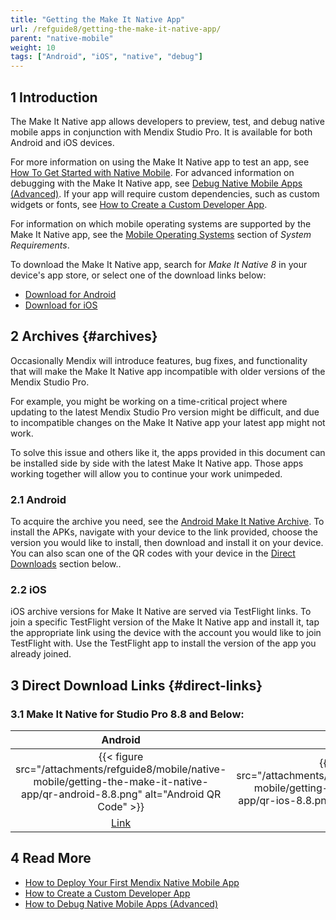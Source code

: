 ```yaml
---
title: "Getting the Make It Native App"
url: /refguide8/getting-the-make-it-native-app/
parent: "native-mobile"
weight: 10
tags: ["Android", "iOS", "native", "debug"]
---
```


## 1 Introduction

The Make It Native app allows developers to preview, test, and debug native mobile apps in conjunction with Mendix Studio Pro. It is available for both Android and iOS devices.

For more information on using the Make It Native app to test an app, see [How To Get Started with Native Mobile](/howto8/mobile/getting-started-with-native-mobile/). For advanced information on debugging with the Make It Native app, see [Debug Native Mobile Apps (Advanced)](/howto8/mobile/native-debug/). If your app will require custom dependencies, such as custom widgets or fonts, see [How to Create a Custom Developer App](/howto8/mobile/how-to-devapps/).

For information on which mobile operating systems are supported by the Make It Native app, see the [Mobile Operating Systems](/refguide8/system-requirements/#mobileos) section of *System Requirements*.

To download the Make It Native app, search for *Make It Native 8* in your device's app store, or select one of the download links below:

* [Download for Android](https://play.google.com/store/apps/details?id=com.mendix.developerapp)
* [Download for iOS](https://apps.apple.com/app/make-it-native/id1334081181)

## 2 Archives {#archives}

Occasionally Mendix will introduce features, bug fixes, and functionality that will make the Make It Native app incompatible with older versions of the Mendix Studio Pro.

For example, you might be working on a time-critical project where updating to the latest Mendix Studio Pro version might be difficult, and due to incompatible changes on the Make It Native app your latest app might not work.

To solve this issue and others like it, the apps provided in this document can be installed side by side with the latest Make It Native app. Those apps working together will allow you to continue your work unimpeded.

### 2.1 Android

To acquire the archive you need, see the [Android Make It Native Archive](https://www.dropbox.com/sh/37s3d4gumhej6j3/AAAdXd97G3s8W0sUE1TQyYW9a?dl=0). To install the APKs, navigate with your device to the link provided, choose the version you would like to install, then download and install it on your device.
You can also scan one of the QR codes with your device in the [Direct Downloads](#direct-links) section below..

### 2.2 iOS

iOS archive versions for Make It Native are served via TestFlight links. To join a specific TestFlight version of the Make It Native app and install it, tap the appropriate link using the device with the account you would like to join TestFlight with. Use the TestFlight app to install the version of the app you already joined.

## 3 Direct Download Links {#direct-links}

### 3.1 Make It Native for Studio Pro 8.8 and Below:

|                                  Android                                  |                                iOS                                |
| :-----------------------------------------------------------------------: | :---------------------------------------------------------------: |
| {{< figure src="/attachments/refguide8/mobile/native-mobile/getting-the-make-it-native-app/qr-android-8.8.png" alt="Android QR Code" >}} | {{< figure src="/attachments/refguide8/mobile/native-mobile/getting-the-make-it-native-app/qr-ios-8.8.png" alt="iOS QR Code" >}} |
|   [Link](https://www.dropbox.com/s/z0255q1gcxpvlwl/MiN%208.8.apk?dl=0)    |        [Link](https://testflight.apple.com/join/ra3QR6iG)         |

## 4 Read More

* [How to Deploy Your First Mendix Native Mobile App](/howto8/mobile/deploying-native-app/)
* [How to Create a Custom Developer App](/howto8/mobile/how-to-devapps/)
* [How to Debug Native Mobile Apps (Advanced)](/howto8/mobile/native-debug/)

